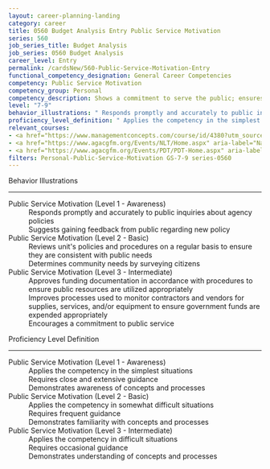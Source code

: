 ```yaml
---
layout: career-planning-landing
category: career
title: 0560 Budget Analysis Entry Public Service Motivation
series: 560
job_series_title: Budget Analysis
job_series: 0560 Budget Analysis
career_level: Entry
permalink: /cardsNew/560-Public-Service-Motivation-Entry
functional_competency_designation: General Career Competencies
competency: Public Service Motivation
competency_group: Personal
competency_description: Shows a commitment to serve the public; ensures that actions meet public needs; aligns organizational objectives and practices with public interests
level: "7-9"
behavior_illustrations: " Responds promptly and accurately to public inquiries about agency policies  Suggests gaining feedback from public regarding new policy ?  Reviews unit's policies and procedures on a regular basis to ensure they are consistent with public needs  Determines community needs by surveying citizens ?  Approves funding documentation in accordance with procedures to ensure public resources are utilized appropriately  Improves processes used to monitor contractors and vendors for supplies, services, and/or equipment to ensure government funds are expended appropriately  Encourages a commitment to public service"
proficiency_level_definition: " Applies the competency in the simplest situations  Requires close and extensive guidance  Demonstrates awareness of concepts and processes ?  Applies the competency in somewhat difficult situations  Requires frequent guidance  Demonstrates familiarity with concepts and processes ?  Applies the competency in difficult situations  Requires occasional guidance  Demonstrates understanding of concepts and processes"
relevant_courses: 
- <a href="https://www.managementconcepts.com/course/id/4380?utm_source=CFOportal&utm_medium=listing&utm_campaign=CFOTTEP&utm_id=23FM" aria-label="Fostering a Public Service Mindset - https://www.managementconcepts.com/course/id/4380?utm_source=CFOportal&utm_medium=listing&utm_campaign=CFOTTEP&utm_id=23FM">Fostering a Public Service Mindset</a>, Management Concepts
- <a href="https://www.agacgfm.org/Events/NLT/Home.aspx" aria-label="National Leadership Training (NLT) - multi-competency training - https://www.agacgfm.org/Events/NLT/Home.aspx">National Leadership Training (NLT) - multi-competency training</a>, AGA
- <a href="https://www.agacgfm.org/Events/PDT/PDT-Home.aspx" aria-label="Professional Development Training (PDT) - multi-competency training - https://www.agacgfm.org/Events/PDT/PDT-Home.aspx">Professional Development Training (PDT) - multi-competency training</a>, AGA
filters: Personal-Public-Service-Motivation GS-7-9 series-0560
---
```


<div class="desktop:grid-col-6 margin-y-3">
  <div class="border-top-2 bg-white padding-3 shadow-5 height-full members-hover border-1px button-border border-top-blue radius-lg">
    <p class="text-bold label-color font-size-21">Behavior Illustrations</p>
    <hr class="hr-green"/>
    <dl class="text-base card-content-color"><dt>Public Service Motivation (Level 1 - Awareness)</dt><dd>Responds promptly and accurately to public inquiries about agency policies </dd><dd>Suggests gaining feedback from public regarding new policy</dd><dt>Public Service Motivation (Level 2 - Basic)</dt><dd>Reviews unit's policies and procedures on a regular basis to ensure they are consistent with public needs </dd><dd>Determines community needs by surveying citizens</dd><dt>Public Service Motivation (Level 3 - Intermediate)</dt><dd>Approves funding documentation in accordance with procedures to ensure public resources are utilized appropriately </dd><dd>Improves processes used to monitor contractors and vendors for supplies, services, and/or equipment to ensure government funds are expended appropriately </dd><dd>Encourages a commitment to public service</dd></dl>
  </div>
</div>
<div class="desktop:grid-col-6 margin-y-3">
  <div class="border-top-2 bg-white padding-3 shadow-5 height-full members-hover border-1px button-border border-top-blue radius-lg">
    <p class="text-bold label-color font-size-21">Proficiency Level Definition</p>
     <hr class="hr-green"/>
    <dl class="text-base card-content-color"><dt>Public Service Motivation (Level 1 - Awareness)</dt><dd>Applies the competency in the simplest situations </dd><dd>Requires close and extensive guidance </dd><dd>Demonstrates awareness of concepts and processes</dd><dt>Public Service Motivation (Level 2 - Basic)</dt><dd>Applies the competency in somewhat difficult situations </dd><dd>Requires frequent guidance </dd><dd>Demonstrates familiarity with concepts and processes</dd><dt>Public Service Motivation (Level 3 - Intermediate)</dt><dd>Applies the competency in difficult situations </dd><dd>Requires occasional guidance </dd><dd>Demonstrates understanding of concepts and processes</dd></dl>
  </div>
</div>